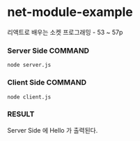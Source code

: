 # net-module-example

리액트로 배우는 소켓 프로그래밍 - 53 ~ 57p

### Server Side COMMAND

```
node server.js
```

### Client Side COMMAND

```
node client.js
```

### RESULT

Server Side 에 Hello 가 출력된다.
